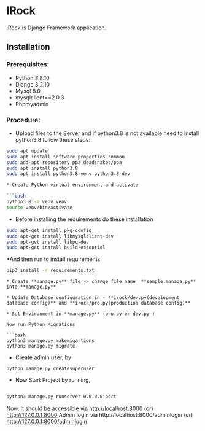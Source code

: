 # IRock

IRock is Django Framework application.

## Installation

### Prerequisites:

* Python 3.8.10
* Django 3.2.10
* Mysql 8.0
* mysqlclient==2.0.3
* Phpmyadmin

### Procedure:

* Upload files to the Server and if python3.8 is not available need to install python3.8
follow these steps:

```bash
sudo apt update
sudo apt install software-properties-common
sudo add-apt-repository ppa:deadsnakes/ppa
sudo apt install python3.8
sudo apt install python3.8-venv python3.8-dev

* Create Python virtual environment and activate

```bash
python3.8 -m venv venv
source venv/bin/activate
```

* Before installing the requirements do these installation

```bash
sudo apt-get install pkg-config
sudo apt-get install libmysqlclient-dev
sudo apt-get install libpq-dev
sudo apt-get install build-essential
```

*And then run to install requirements

```bash
pip3 install -r requirements.txt
```

```
* Create **manage.py** file -> change file name  **sample.manage.py** into **manage.py** 

* Update Database configuration in - **irock/dev.py(development database config)** and **irock/pro.py(production database config)**

* Set Environment in **manage.py** (pro.py or dev.py )

Now run Python Migrations

```bash
python3 manage.py makemigartions
python3 manage.py migrate
```

* Create admin user, by
```
python manage.py createsuperuser
```

* Now Start Project by running,
```bash

python3 manage.py runserver 0.0.0.0:port

```
Now, It should be accessible via http://localhost:8000 (or) http://127.0.0.1:8000
Admin login via http://localhost:8000/adminlogin (or) http://127.0.0.1:8000/adminlogin
